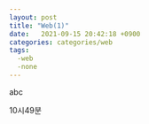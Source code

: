 ```yaml
---
layout: post
title: "Web(1)"
date:   2021-09-15 20:42:18 +0900
categories: categories/web
tags:
  -web
  -none
---
```


abc

10시49분

